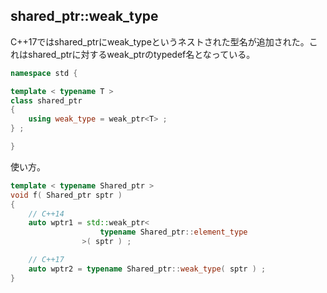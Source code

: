 ## shared_ptr::weak_type

C++17ではshared_ptrにweak_typeというネストされた型名が追加された。これはshared_ptrに対するweak_ptrのtypedef名となっている。

~~~c++
namespace std {

template < typename T >
class shared_ptr
{
    using weak_type = weak_ptr<T> ;
} ;

}
~~~

使い方。

~~~cpp
template < typename Shared_ptr >
void f( Shared_ptr sptr )
{
    // C++14
    auto wptr1 = std::weak_ptr<
                    typename Shared_ptr::element_type
                >( sptr ) ;

    // C++17
    auto wptr2 = typename Shared_ptr::weak_type( sptr ) ;
}
~~~
